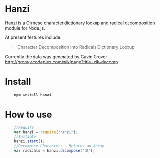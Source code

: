 # Hanzi

Hanzi is a Chinese character dictionary lookup and radical decomposition module for Node.js. 

At present features include:
> Character Decomposition into Radicals
> Dictionary Lookup

Currently the data was generated by Gavin Grover
http://groovy.codeplex.com/wikipage?title=cjk-decomp

Install
========================
```javascript
	npm install hanzi
```

How to use
========================

```javascript
	//Require
	var hanzi = require("hanzi");
	//Initiate
	hanzi.start();
	//Decompose Characters - Returns an Array
	var radicals = hanzi.decompose('汉');
```
